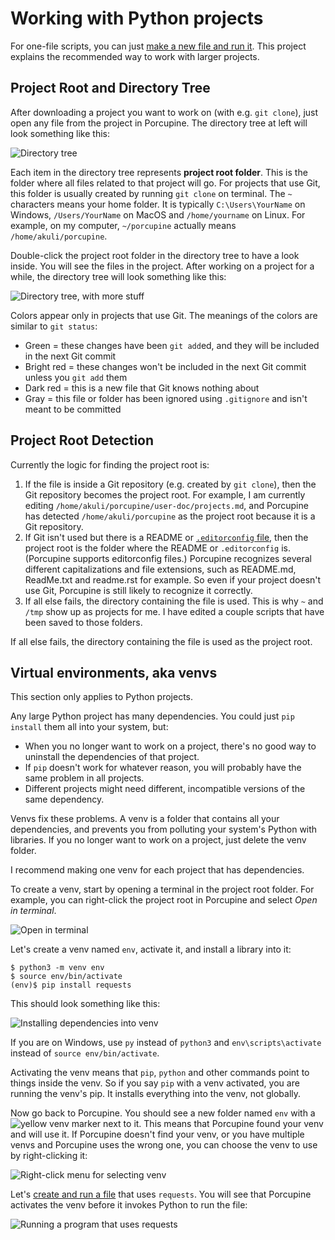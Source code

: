 # Working with Python projects

For one-file scripts, you can just [make a new file and run it](getting-started.md).
This project explains the recommended way to work with larger projects.


## Project Root and Directory Tree

After downloading a project you want to work on (with e.g. `git clone`),
just open any file from the project in Porcupine.
The directory tree at left will look something like this:

![Directory tree](images/directory-tree-nothing-opened.png)

Each item in the directory tree represents **project root folder**.
This is the folder where all files related to that project will go.
For projects that use Git, this folder is usually created by running `git clone` on terminal.
The `~` characters means your home folder.
It is typically `C:\Users\YourName` on Windows, `/Users/YourName` on MacOS and `/home/yourname` on Linux.
For example, on my computer, `~/porcupine` actually means `/home/akuli/porcupine`.

Double-click the project root folder in the directory tree to have a look inside.
You will see the files in the project.
After working on a project for a while, the directory tree will look something like this:

![Directory tree, with more stuff](images/directory-tree-stuff-opened.png)

Colors appear only in projects that use Git.
The meanings of the colors are similar to `git status`:
- Green = these changes have been `git add`ed, and they will be included in the next Git commit
- Bright red = these changes won't be included in the next Git commit unless you `git add` them
- Dark red = this is a new file that Git knows nothing about
- Gray = this file or folder has been ignored using `.gitignore` and isn't meant to be committed


## Project Root Detection

Currently the logic for finding the project root is:
1. If the file is inside a Git repository (e.g. created by `git clone`),
    then the Git repository becomes the project root.
    For example, I am currently editing `/home/akuli/porcupine/user-doc/projects.md`,
    and Porcupine has detected `/home/akuli/porcupine` as the project root
    because it is a Git repository.
2. If Git isn't used but there is a README or [`.editorconfig` file](https://editorconfig.org/),
    then the project root is the folder where the README or `.editorconfig` is.
    (Porcupine supports editorconfig files.)
    Porcupine recognizes several different capitalizations and file extensions, such as README.md, ReadMe.txt and readme.rst for example.
    So even if your project doesn't use Git, Porcupine is still likely to recognize it correctly.
3. If all else fails, the directory containing the file is used.
    This is why `~` and `/tmp` show up as projects for me.
    I have edited a couple scripts that have been saved to those folders.

If all else fails, the directory containing the file is used as the project root.


## Virtual environments, aka venvs

This section only applies to Python projects.

Any large Python project has many dependencies.
You could just `pip install` them all into your system, but:
- When you no longer want to work on a project, there's no good way to uninstall the dependencies of that project.
- If `pip` doesn't work for whatever reason, you will probably have the same problem in all projects.
- Different projects might need different, incompatible versions of the same dependency.

Venvs fix these problems.
A venv is a folder that contains all your dependencies,
and prevents you from polluting your system's Python with libraries.
If you no longer want to work on a project, just delete the venv folder.

I recommend making one venv for each project that has dependencies.

To create a venv, start by opening a terminal in the project root folder.
For example, you can right-click the project root in Porcupine and select *Open in terminal*.

![Open in terminal](images/open-in-terminal.png)

Let's create a venv named `env`, activate it, and install a library into it:

```
$ python3 -m venv env
$ source env/bin/activate
(env)$ pip install requests
```

This should look something like this:

![Installing dependencies into venv](images/venv-pip-install.png)

If you are on Windows,
use `py` instead of `python3` and `env\scripts\activate` instead of `source env/bin/activate`.

Activating the venv means that `pip`, `python` and other commands point to things inside the venv.
So if you say `pip` with a venv activated, you are running the venv's pip.
It installs everything into the venv, not globally.

Now go back to Porcupine. You should see a new folder named `env` with a ![yellow venv marker](../porcupine/images/venv.png) next to it.
This means that Porcupine found your venv and will use it.
If Porcupine doesn't find your venv, or you have multiple venvs and Porcupine uses the wrong one,
you can choose the venv to use by right-clicking it:

![Right-click menu for selecting venv](images/venv-right-click.png)

Let's [create and run a file](getting-started.md) that uses `requests`.
You will see that Porcupine activates the venv before it invokes Python to run the file:

![Running a program that uses requests](images/venv-run.png)
